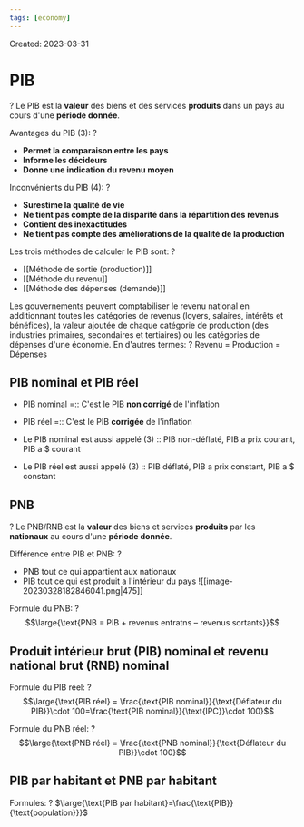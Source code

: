 ```yaml
---
tags: [economy]
---
```

Created: 2023-03-31

# PIB
?
Le PIB est la **valeur** des biens et des services **produits** dans un pays au cours d'une **période donnée**.
<!--SR:!2023-10-23,10,130-->

Avantages du PIB (3):
?
- **Permet la comparaison entre les pays**
- **Informe les décideurs**
- **Donne une indication du revenu moyen**
<!--SR:!2024-01-08,163,230-->

Inconvénients du PIB (4):
?
- **Surestime la qualité de vie**
- **Ne tient pas compte de la disparité dans la répartition des revenus**
- **Contient des inexactitudes**
- **Ne tient pas compte des améliorations de la qualité de la production**
<!--SR:!2024-02-16,173,210-->

Les trois méthodes de calculer le PIB sont:
?
- [[Méthode de sortie (production)]]
- [[Méthode du revenu]]
- [[Méthode des dépenses (demande)]]
<!--SR:!2024-01-16,105,221-->

Les gouvernements peuvent comptabiliser le revenu national en additionnant toutes les catégories de revenus (loyers, salaires, intérêts et bénéfices), la valeur ajoutée de chaque catégorie de production (des industries primaires, secondaires et tertiaires) ou les catégories de dépenses d'une économie. En d'autres termes:
?
Revenu = Production = Dépenses
<!--SR:!2023-11-05,122,221-->

## PIB nominal et PIB réel
- PIB nominal =:: C'est le PIB **non corrigé** de l'inflation
<!--SR:!2024-01-09,148,201-->
- PIB réel =:: C'est le PIB **corrigée** de l'inflation
<!--SR:!2023-11-26,136,221-->

- Le PIB nominal est aussi appelé (3) :: PIB non-déflaté, PIB a prix courant, PIB a $ courant
<!--SR:!2024-05-06,237,241-->
- Le PIB réel est aussi appelé (3) :: PIB déflaté, PIB a prix constant, PIB a $ constant
<!--SR:!2023-11-12,49,201-->

## PNB 
?
Le PNB/RNB est la **valeur** des biens et services **produits** par les **nationaux** au cours d'une **période donnée**.
<!--SR:!2023-10-21,21,201-->

Différence entre PIB et PNB:
?
- PNB tout ce qui appartient aux nationaux
- PIB tout ce qui est produit a l'intérieur du pays
![[image-20230328182846041.png|475]]
<!--SR:!2023-12-15,160,250-->

Formule du PNB:
?
$$\large{\text{PNB = PIB + revenus entratns – revenus sortants}}$$
<!--SR:!2023-11-04,51,221-->

## Produit intérieur brut (PIB) nominal et revenu national brut (RNB) nominal

Formule du PIB réel:
?
$$\large{\text{PIB réel} = \frac{\text{PIB nominal}}{\text{Déflateur du PIB}}\cdot 100=\frac{\text{PIB nominal}}{\text{IPC}}\cdot 100}$$
<!--SR:!2023-10-28,116,221-->

Formule du PNB réel:
?
$$\large{\text{PNB réel} = \frac{\text{PNB nominal}}{\text{Déflateur du PIB}}\cdot 100}$$
<!--SR:!2023-11-15,88,201-->

## PIB par habitant et PNB par habitant
Formules:
?
$\large{\text{PIB par habitant}=\frac{\text{PIB}}{\text{population}}}$
<!--SR:!2023-12-05,157,256-->


